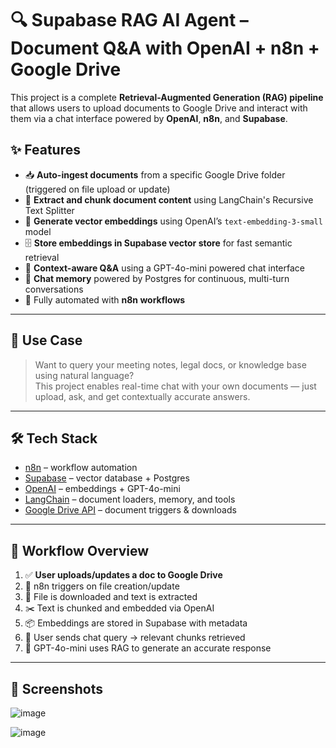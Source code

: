 # 🔍 Supabase RAG AI Agent – Document Q&A with OpenAI + n8n + Google Drive

This project is a complete **Retrieval-Augmented Generation (RAG) pipeline** that allows users to upload documents to Google Drive and interact with them via a chat interface powered by **OpenAI**, **n8n**, and **Supabase**.

## ✨ Features

- 📥 **Auto-ingest documents** from a specific Google Drive folder (triggered on file upload or update)
- 🧠 **Extract and chunk document content** using LangChain's Recursive Text Splitter
- 🤖 **Generate vector embeddings** using OpenAI’s `text-embedding-3-small` model
- 🗄️ **Store embeddings in Supabase vector store** for fast semantic retrieval
- 💬 **Context-aware Q&A** using a GPT-4o-mini powered chat interface
- 💾 **Chat memory** powered by Postgres for continuous, multi-turn conversations
- 🔁 Fully automated with **n8n workflows**

---

## 🧠 Use Case

> Want to query your meeting notes, legal docs, or knowledge base using natural language?  
This project enables real-time chat with your own documents — just upload, ask, and get contextually accurate answers.

---

## 🛠 Tech Stack

- [n8n](https://n8n.io/) – workflow automation
- [Supabase](https://supabase.com/) – vector database + Postgres
- [OpenAI](https://openai.com/) – embeddings + GPT-4o-mini
- [LangChain](https://www.langchain.com/) – document loaders, memory, and tools
- [Google Drive API](https://developers.google.com/drive) – document triggers & downloads

---

## 🧩 Workflow Overview

1. ✅ **User uploads/updates a doc to Google Drive**
2. 🔁 n8n triggers on file creation/update
3. 📄 File is downloaded and text is extracted
4. ✂️ Text is chunked and embedded via OpenAI
5. 📦 Embeddings are stored in Supabase with metadata
6. 💬 User sends chat query → relevant chunks retrieved
7. 🧠 GPT-4o-mini uses RAG to generate an accurate response

---
## 📸 Screenshots

![image](https://github.com/user-attachments/assets/17efbae0-8056-4b60-9c43-9f6cead8d33d)

![image](https://github.com/user-attachments/assets/3a735ad5-4b7f-495e-92fa-004091fcb56a)




